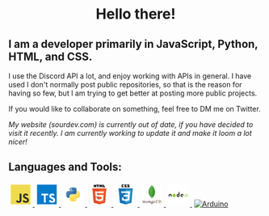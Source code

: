 <h1 align="center">Hello there!</h1>

<h2>I am a developer primarily in JavaScript, Python, HTML, and CSS.</h1>

I use the Discord API a lot, and enjoy working with APIs in general. I have used I don't normally post public repositories, so that is the reason for having so few, but I am trying to get better at posting more public projects.

If you would like to collaborate on something, feel free to DM me on Twitter.

*My website (sourdev.com) is currently out of date, if you have decided to visit it recently. I am currently working to update it and make it loom a lot nicer!*

## Languages and Tools:
<p align="left">
  <a href="http://www.javascript.com" target="_blank"> 
    <img src="https://raw.githubusercontent.com/devicons/devicon/master/icons/javascript/javascript-original.svg" alt="Javascript" height="40" style="vertical-     align:top; margin:4px">
  </a>
  <a href="http://www.https://www.typescriptlang.org/" target="_blank"> 
    <img src="https://raw.githubusercontent.com/devicons/devicon/master/icons/typescript/typescript-original.svg" alt="Typescript" height="40" style="vertical-align:top; margin:4px">
  </a>
  <a href="http://www.https://www.python.org/" target="_blank"> 
    <img src="https://raw.githubusercontent.com/github/explore/80688e429a7d4ef2fca1e82350fe8e3517d3494d/topics/python/python.png" alt="Python" height="40" style="vertical-align:top; margin:4px">
  </a>
  <a href="https://html.spec.whatwg.org/multipage/" target="_blank"> 
    <img src="https://raw.githubusercontent.com/devicons/devicon/master/icons/html5/html5-original-wordmark.svg" alt="HTML" height="40" style="vertical-     align:top; margin:4px">
  </a>
  <a href="https://www.w3schools.com/css/" target="_blank"> 
    <img src="https://raw.githubusercontent.com/devicons/devicon/master/icons/css3/css3-original-wordmark.svg" alt="CSS" height="40" style="vertical-     align:top; margin:4px">
  </a>
  <a href="https://www.mongodb.com/" target="_blank"> 
    <img src="https://raw.githubusercontent.com/devicons/devicon/master/icons/mongodb/mongodb-original-wordmark.svg" alt="MongoDB" height="40" style="vertical-     align:top; margin:4px">
  </a>
  <a href="https://nodejs.org/en/" target="_blank"> 
    <img src="https://raw.githubusercontent.com/devicons/devicon/master/icons/nodejs/nodejs-original-wordmark.svg" alt="NodeJS" height="40" style="vertical-     align:top; margin:4px">
  </a>
  <a href="https://www.arduino.cc/" target="_blank"> 
    <img src="https://camo.githubusercontent.com/b3a1cdd20d0f308634ddd4598cdaa729c2d77047f51e66fa7206b9b4bac94c23/68747470733a2f2f63646e2e776f726c64766563746f726c6f676f2e636f6d2f6c6f676f732f61726475696e6f2d312e737667" alt="Arduino" height="40" style="vertical-     align:top; margin:4px">
  </a>
</p>
